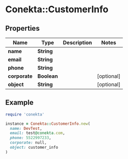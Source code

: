 # Conekta::CustomerInfo

## Properties

| Name | Type | Description | Notes |
| ---- | ---- | ----------- | ----- |
| **name** | **String** |  |  |
| **email** | **String** |  |  |
| **phone** | **String** |  |  |
| **corporate** | **Boolean** |  | [optional] |
| **object** | **String** |  | [optional] |

## Example

```ruby
require 'conekta'

instance = Conekta::CustomerInfo.new(
  name: DevTest,
  email: test@conekta.com,
  phone: 5522997233,
  corporate: null,
  object: customer_info
)
```

